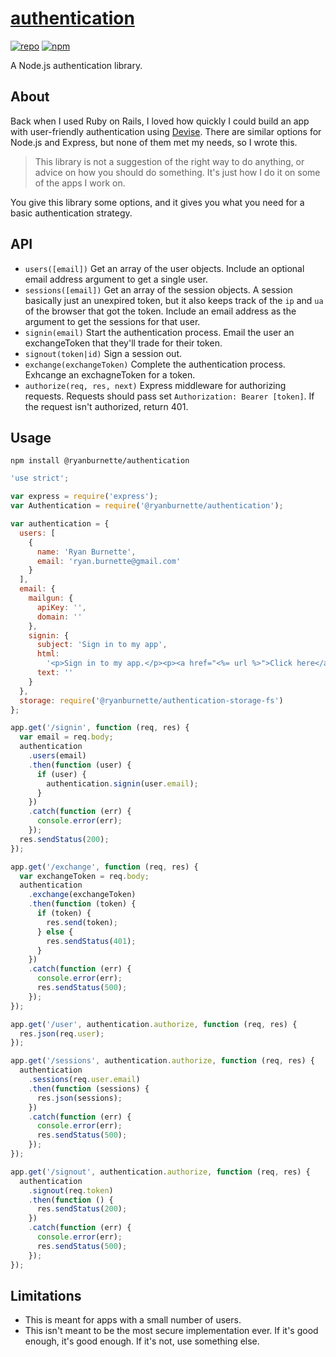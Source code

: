 # [authentication](https://github.com/ryanburnette/authentication)

[![repo](https://img.shields.io/badge/repository-Github-black.svg?style=flat-square)](https://github.com/ryanburnette/authentication)
[![npm](https://img.shields.io/badge/package-NPM-green.svg?style=flat-square)](https://www.npmjs.com/package/@ryanburnette/authentication)

A Node.js authentication library.

## About

Back when I used Ruby on Rails, I loved how quickly I could build an app with
user-friendly authentication using
[Devise](https://github.com/heartcombo/devise). There are similar options for
Node.js and Express, but none of them met my needs, so I wrote this.

> This library is not a suggestion of the right way to do anything, or advice on
> how you should do something. It's just how I do it on some of the apps I work
> on.

You give this library some options, and it gives you what you need for a basic
authentication strategy.

## API

- `users([email])` Get an array of the user objects. Include an optional email
  address argument to get a single user.
- `sessions([email])` Get an array of the session objects. A session basically
  just an unexpired token, but it also keeps track of the `ip` and `ua` of the
  browser that got the token. Include an email address as the argument to get
  the sessions for that user.
- `signin(email)` Start the authentication process. Email the user an
  exchangeToken that they'll trade for their token.
- `signout(token|id)` Sign a session out.
- `exchange(exchangeToken)` Complete the authentication process. Exhcange an
  exchagneToken for a token.
- `authorize(req, res, next)` Express middleware for authorizing requests.
  Requests should pass set `Authorization: Bearer [token]`. If the request isn't
  authorized, return 401.

## Usage

```
npm install @ryanburnette/authentication
```

```js
'use strict';

var express = require('express');
var Authentication = require('@ryanburnette/authentication');

var authentication = {
  users: [
    {
      name: 'Ryan Burnette',
      email: 'ryan.burnette@gmail.com'
    }
  ],
  email: {
    mailgun: {
      apiKey: '',
      domain: ''
    },
    signin: {
      subject: 'Sign in to my app',
      html:
        '<p>Sign in to my app.</p><p><a href="<%= url %>">Click here</a></p>',
      text: ''
    }
  },
  storage: require('@ryanburnette/authentication-storage-fs')
};

app.get('/signin', function (req, res) {
  var email = req.body;
  authentication
    .users(email)
    .then(function (user) {
      if (user) {
        authentication.signin(user.email);
      }
    })
    .catch(function (err) {
      console.error(err);
    });
  res.sendStatus(200);
});

app.get('/exchange', function (req, res) {
  var exchangeToken = req.body;
  authentication
    .exchange(exchangeToken)
    .then(function (token) {
      if (token) {
        res.send(token);
      } else {
        res.sendStatus(401);
      }
    })
    .catch(function (err) {
      console.error(err);
      res.sendStatus(500);
    });
});

app.get('/user', authentication.authorize, function (req, res) {
  res.json(req.user);
});

app.get('/sessions', authentication.authorize, function (req, res) {
  authentication
    .sessions(req.user.email)
    .then(function (sessions) {
      res.json(sessions);
    })
    .catch(function (err) {
      console.error(err);
      res.sendStatus(500);
    });
});

app.get('/signout', authentication.authorize, function (req, res) {
  authentication
    .signout(req.token)
    .then(function () {
      res.sendStatus(200);
    })
    .catch(function (err) {
      console.error(err);
      res.sendStatus(500);
    });
});
```

## Limitations

- This is meant for apps with a small number of users.
- This isn't meant to be the most secure implementation ever. If it's good
  enough, it's good enough. If it's not, use something else.
